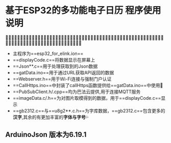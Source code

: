 # 基于ESP32的多功能电子日历 程序使用说明

🧑‍💻🧑‍💻🧑‍💻🧑‍💻🧑‍💻🧑‍💻🧑‍💻🧑‍💻🧑‍💻🧑‍💻🧑‍💻🧑‍💻🧑‍💻🧑‍💻🧑‍💻🧑‍💻🧑‍💻🧑‍💻🧑‍💻🧑‍💻🧑‍💻🧑‍💻🧑‍💻🧑‍💻🧑‍💻🧑‍💻🧑‍💻🧑‍💻🧑‍💻🧑‍💻🧑‍💻🧑‍💻🧑‍💻🧑‍💻🧑‍💻🧑‍💻🧑‍💻🧑‍💻🧑‍💻🧑‍💻

* 主程序为==esp32_for_elink.ion==
* ==displayCode.c==将数据显示在屏幕上
* ==Json**.c==用于处理获取到的Json数据
* ==gatData.ino==用于通过URL获取API返回的数据
* ==Webserver.h==用于Wi-Fi连接与强制门户认证
* ==CallHttps.ino==中封装了callHttps函数提供给==gatData.ino==中使用:facepunch:
* ==PubSubClient.h/.cpp==均为巴法云提供,用于连接MQTT服务
* ==imageData.c/.h==为对图片取模得到的数据，用于==displayCode.c==显示
* ==gb2312.c==与==u8g2**.c.h==为字库数据，==gb2312.c==包含更多的**汉字**,其余的有更加丰富的**字体与字号**:sweat_drops:

## ArduinoJson 版本为6.19.1
